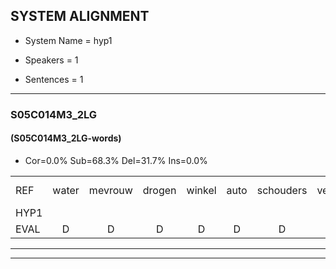
## SYSTEM ALIGNMENT

- System Name = hyp1

- Speakers = 1

- Sentences = 1

---

### S05C014M3_2LG

#### (S05C014M3_2LG-words)

- Cor=0.0%	Sub=68.3%	Del=31.7%	Ins=0.0%

|  |  |  |  |  |  |  |  |  |  |  |  |  |  |  |  |  |  |  |  |  |  |  |  |  |  |  |  |  |  |  |  |  |  |  |  |  |  |  |  |  |  |  |  |  |  |  |  |  |  |  |  |  |  |  |  |  |  |  |  |  |
|:--- |:---:|:---:|:---:|:---:|:---:|:---:|:---:|:---:|:---:|:---:|:---:|:---:|:---:|:---:|:---:|:---:|:---:|:---:|:---:|:---:|:---:|:---:|:---:|:---:|:---:|:---:|:---:|:---:|:---:|:---:|:---:|:---:|:---:|:---:|:---:|:---:|:---:|:---:|:---:|:---:|:---:|:---:|:---:|:---:|:---:|:---:|:---:|:---:|:---:|:---:|:---:|:---:|:---:|:---:|:---:|:---:|:---:|:---:|:---:|:---:|
| REF | water | mevrouw | drogen | winkel | auto | schouders | verhaal | koning | moeilijk | speelplaats | drinken | * | * | * | hoofdpijn | * | * | regen*(regenen) | vliegtuig | stoppen | opnieuw | gooien | sneeuwen | moeder | liedje | * | * | * | potlood | fietsbel | * | * | vinger | dichtbij | * | * | meisje | chauffeur | * | muziek | waarom | * | scheuren | lawaai | * | zwemmen | vuurwerk | *(apen) | * | * | appel | kussen | eerste | kleuren | voetbal | * | * | vlinder | *s | *s |
| HYP1 |  |  |  |  |  |  |  |  |  |  |  |  |  |  |  |  |  |  |  | we | sa | ge | gri | inel | hnto | sheters | se | ha | kek | t | derinuhootin | i | em | kstoe | h | o | goh | ja | n | wen | she | ouh | fie | fi | n | k | j | la | sm | l | apel | kola | te | sem | t | sier | dus | kenen | ba | ke |
| EVAL | D | D | D | D | D | D | D | D | D | D | D | D | D | D | D | D | D | D | D | S | S | S | S | S | S | S | S | S | S | S | S | S | S | S | S | S | S | S | S | S | S | S | S | S | S | S | S | S | S | S | S | S | S | S | S | S | S | S | S | S |
---

---

